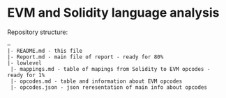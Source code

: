 # EVM and Solidity language analysis

Repository structure:

```
―
|- README.md - this file
|- Report.md - main file of report - ready for 80%
|- lowlevel
 |- mappings.md - table of mapings from Solidity to EVM opcodes - ready for 1%
 |- opcodes.md - table and information about EVM opcodes
 |- opcodes.json - json reresentation of main info about opcodes
```